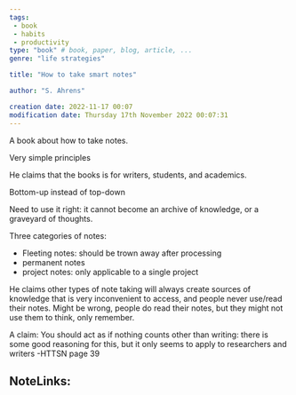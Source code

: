 ```yaml
---
tags:
 - book
 - habits
 - productivity
type: "book" # book, paper, blog, article, ...
genre: "life strategies" 

title: "How to take smart notes"

author: "S. Ahrens"

creation date: 2022-11-17 00:07
modification date: Thursday 17th November 2022 00:07:31
---
```


A book about how to take notes. 

Very simple principles

He claims that the books is for writers, students, and academics. 

Bottom-up instead of top-down

Need to use it right: it cannot become an archive of knowledge, or a graveyard of thoughts. 

Three categories of notes:
* Fleeting notes: should be trown away after processing
* permanent notes
* project notes: only applicable to a single project


He claims other types of note taking will always create sources of knowledge that is very inconvenient to access, and people never use/read their notes. Might be wrong, people do read their notes, but they might not use them to think, only remember. 

A claim:
You should act as if nothing counts other than writing: there is some good reasoning for this, but it only seems to apply to researchers and writers
-HTTSN page 39









## NoteLinks: